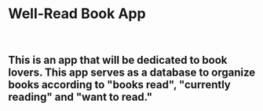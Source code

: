 <h1>Well-Read Book App</h1>
<br>
<h2>This is an app that will be dedicated to book lovers. This app serves as a database to organize books according to "books read", "currently reading" and "want to read."
</h2>
